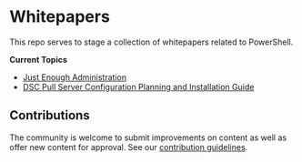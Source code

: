 Whitepapers
===========

This repo serves to stage a collection of whitepapers related to PowerShell.

**Current Topics**

 - [Just Enough Administration](JustEnoughAdministration.md)
 - [DSC Pull Server Configuration Planning and Installation Guide](PullServerCPIG.md)

Contributions
-------------

The community is welcome to submit improvements on content as well as offer new content for approval.  See our [contribution guidelines](https://github.com/PowerShell/DscResources/blob/master/CONTRIBUTING.md).

